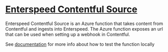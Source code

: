 # [Enterspeed Contentful Source](https://www.enterspeed.com/)

Enterspeed Contentful Source is an Azure function that takes content from Contentful and ingests into Enterspeed. 
The Azure function exposes an url that can be used when setting up a webhook in Contentful.

See [documentation](./documentation/readme.md) for more info about how to test the function locally
